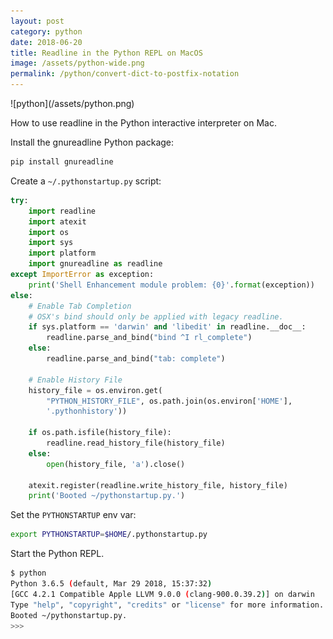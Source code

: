 ```yaml
---
layout: post
category: python
date: 2018-06-20
title: Readline in the Python REPL on MacOS
image: /assets/python-wide.png
permalink: /python/convert-dict-to-postfix-notation
---
```

<div class="wide-logos" markdown="1">
![python](/assets/python.png)
</div>

How to use readline in the Python interactive interpreter on Mac.

Install the gnureadline Python package:
```sh
pip install gnureadline
```

Create a `~/.pythonstartup.py` script:
```python
try:
    import readline
    import atexit
    import os
    import sys
    import platform
    import gnureadline as readline
except ImportError as exception:
    print('Shell Enhancement module problem: {0}'.format(exception))
else:
    # Enable Tab Completion
    # OSX's bind should only be applied with legacy readline.
    if sys.platform == 'darwin' and 'libedit' in readline.__doc__:
        readline.parse_and_bind("bind ^I rl_complete")
    else:
        readline.parse_and_bind("tab: complete")

    # Enable History File
    history_file = os.environ.get(
        "PYTHON_HISTORY_FILE", os.path.join(os.environ['HOME'],
        '.pythonhistory'))

    if os.path.isfile(history_file):
        readline.read_history_file(history_file)
    else:
        open(history_file, 'a').close()

    atexit.register(readline.write_history_file, history_file)
    print('Booted ~/pythonstartup.py.')
```

Set the `PYTHONSTARTUP` env var:
```sh
export PYTHONSTARTUP=$HOME/.pythonstartup.py
```

Start the Python REPL.
```sh
$ python
Python 3.6.5 (default, Mar 29 2018, 15:37:32)
[GCC 4.2.1 Compatible Apple LLVM 9.0.0 (clang-900.0.39.2)] on darwin
Type "help", "copyright", "credits" or "license" for more information.
Booted ~/pythonstartup.py.
>>>
```
